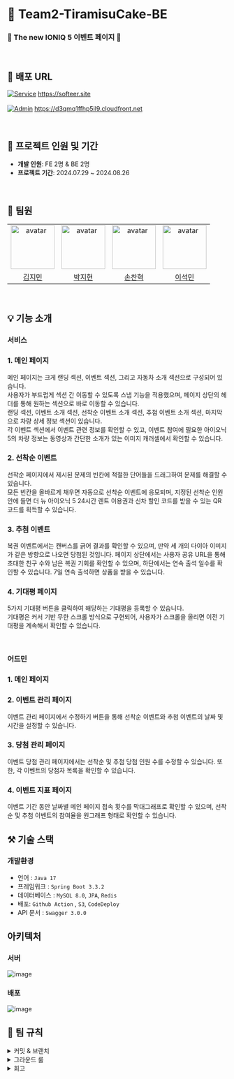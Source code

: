 # 🍰 Team2-TiramisuCake-BE
### 🚙 The new IONIQ 5 이벤트 페이지 🚙
<br />

## 🔗  배포 URL

[![Service](https://img.shields.io/badge/Service-55A7BA.svg?style=for-the-badge)](https://softeer.site/) https://softeer.site
<br/><br/>
[![Admin](https://img.shields.io/badge/Admin-C0C7C9.svg?style=for-the-badge)](https://d3qmq1ffhp5il9.cloudfront.net) https://d3qmq1ffhp5il9.cloudfront.net

<br />

## 🚀 프로젝트 인원 및 기간

- **개발 인원**: FE 2명 & BE 2명
- **프로젝트 기간**: 2024.07.29 ~ 2024.08.26
<br/>

## 👤 팀원
 <table align="center">
    <tr>
        <td align="center"><img alt="avatar" src="https://github.com/moana16.png" width="100"></td>
        <td align="center"><img alt="avatar" src="https://github.com/fairwheel3027148.png" width="100"></td>
        <td align="center"><img alt="avatar" src="https://github.com/hyeokson.png" width="100"></td>
        <td align="center"><img alt="avatar" src="https://github.com/DrRivaski.png" width="100"></td>
    </tr>
    <tr>
        <td align="center"><a href="https://github.com/jseo9732">김지민</a></td>
        <td align="center"><a href="https://github.com/fairwheel3027148">박지현</a></td>
        <td align="center"><a href="https://github.com/hyeokson">손찬혁</a></td>
        <td align="center"><a href="https://github.com/DrRivaski">이석민</a></td>
    </tr>
 </table>

 <br/>

## 💡 기능 소개

### 서비스

### 1. 메인 페이지
메인 페이지는 크게 랜딩 섹션, 이벤트 섹션, 그리고 자동차 소개 섹션으로 구성되어 있습니다.<br />
사용자가 부드럽게 섹션 간 이동할 수 있도록 스냅 기능을 적용했으며, 페이지 상단의 헤더를 통해 원하는 섹션으로 바로 이동할 수 있습니다. <br />
랜딩 섹션, 이벤트 소개 섹션, 선착순 이벤트 소개 섹션, 추첨 이벤트 소개 섹션, 마지막으로 차량 상세 정보 섹션이 있습니다.<br />
각 이벤트 섹션에서 이벤트 관련 정보를 확인할 수 있고, 이벤트 참여에 필요한 아이오닉 5의 차량 정보는 동영상과 간단한 소개가 있는 이미지 캐러셀에서 확인할 수 있습니다.

### 2. 선착순 이벤트
선착순 페이지에서 제시된 문제의 빈칸에 적절한 단어들을 드래그하여 문제를 해결할 수 있습니다.<br />
모든 빈칸을 올바르게 채우면 자동으로 선착순 이벤트에 응모되며, 지정된 선착순 인원 안에 들면 더 뉴 아이오닉 5 24시간 렌트 이용권과 신차 할인 코드를 받을 수 있는 QR 코드를 획득할 수 있습니다.
### 3. 추첨 이벤트
복권 이벤트에서는 캔버스를 긁어 결과를 확인할 수 있으며, 만약 세 개의 다이아 이미지가 같은 방향으로 나오면 당첨된 것입니다.
페이지 상단에서는 사용자 공유 URL을 통해 초대한 친구 수와 남은 복권 기회를 확인할 수 있으며, 하단에서는 연속 출석 일수를 확인할 수 있습니다. 7일 연속 출석하면 상품을 받을 수 있습니다.
### 4. 기대평 페이지
5가지 기대평 버튼을 클릭하여 해당하는 기대평을 등록할 수 있습니다.<br/>
기대평은 커서 기반 무한 스크롤 방식으로 구현되어, 사용자가 스크롤을 올리면 이전 기대평을 계속해서 확인할 수 있습니다.

<br/>

### 어드민

### 1. 메인 페이지

### 2. 이벤트 관리 페이지
이벤트 관리 페이지에서 수정하기 버튼을 통해 선착순 이벤트와 추첨 이벤트의 날짜 및 시간을 설정할 수 있습니다.

### 3. 당첨 관리 페이지
이벤트 당첨 관리 페이지에서는 선착순 및 추첨 당첨 인원 수를 수정할 수 있습니다. 또한, 각 이벤트의 당첨자 목록을 확인할 수 있습니다.

### 4. 이벤트 지표 페이지
이벤트 기간 동안 날짜별 메인 페이지 접속 횟수를 막대그래프로 확인할 수 있으며, 선착순 및 추첨 이벤트의 참여율을 원그래프 형태로 확인할 수 있습니다.
<br/>

## ⚒️ 기술 스택

### 개발환경
- 언어 : `Java 17`
- 프레임워크 : `Spring Boot 3.3.2`
- 데이터베이스 : `MySQL 8.0`, `JPA`, `Redis`
- 배포: `Github Action` , `S3`, `CodeDeploy`
- API 문서 : `Swagger 3.0.0`

## 아키텍처

### 서버
![image](https://github.com/user-attachments/assets/27d75bce-055f-4ba6-a093-2b9b8af75c3a)

### 배포
![image](https://github.com/user-attachments/assets/ae5c53bf-2507-43b6-971b-8dfb7d7effa0)

## 🙌 팀 규칙

<details>
    <summary>커밋 & 브랜치</summary>
    
# 커밋 컨벤션

```
// 예시

label: subject

- label은 issue label과 동일
- subject은 해당 커밋에 대한 내용을 잘 이해할 수 있게 요약 할 것
```

# 브랜치 전략

```jsx
     main
       |
       |
     develop
       |
       |--------------------------|
       |                          |
feat/issue_num          feat/issue_num

- feat - 새로운 기능 구현
- fix - 변경사항(변수, css 등)
- refactor - 구조 변경 ex) api 전후 데이터 불러오기 변경?
- Test - 테스트 코드

```

**master 브랜치**

- 배포 가능한 상태만을 관리하는 브랜치

**develop 브랜치**

- 다음에 배포할 것을 개발하는 브랜치
- 배포 후, 문제가 없으면 master 브랜치로 PR

**feature 브랜치**

- 새로운 기능을 추가할 때 사용하는 브랜치

**브랜치 전략 - [아래 참고]/issue number**

- feat - 새 기능
- fix - 변경사항(변수, css 등)
- refactor - 구조 변경 ex) api 전후 데이터 불러오기 변경?
- test - 테스트 코드
- chore - 환경 설정, 주석 제거, 이미지 파일 추가 등
    
</details>

<details>
    <summary>그라운드 룰</summary>
    
## 회의

- 매일 아침에 **`30분`** 스크럼
    - 개발 상황, 오류, 오늘 할 일
- 매일 오후 6시에 가능하면 PR 하기
- 회고 작성
    - 매일 오후 **`6시 30분`**
    - 알게된 점, 좋았던 점, 보완할 점

## 커뮤니케이션

- 매일 같이 밥먹기
    - 밥 먹을 때 일 얘기 하지 않기
- 회의 중에 서로 큰소리 내지 않기
- 반박 의견 내기 전에 좋은 의견이라고 먼저 칭찬하기
- 비난하지 말기
- 마음에 안드는게 있어도 좋은 말을 먼저하고 그 다음에 마음에 안드는 것을 말하기
- 리액션 잘해주기
- 반말하기
- 서로 인사 잘 하기
- 동의할 때 “그래”가 아니라 “좋아”라고 말하기
- 주말에 급한 사항이 아니면 Discord로 연락하지 말기(최대한 평일에 ~^^)
- 지각, 조퇴 시 미리 알려주기
</details>

<details>
    <summary>회고</summary>
    https://www.notion.so/bside/3f4a3606067143fbb54bd5e584afe762
</details>


